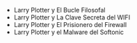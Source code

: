 * Larry Plotter y El Bucle Filosofal
* Larry Plotter y La Clave Secreta del WIFI
* Larry Plotter y El Prisionero del Firewall
* Larry Plotter y el Malware del Softonic
